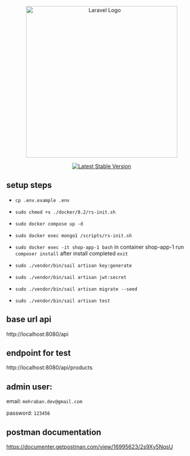 <p align="center"><a href="https://laravel.com" target="_blank"><img src="https://raw.githubusercontent.com/laravel/art/master/logo-lockup/5%20SVG/2%20CMYK/1%20Full%20Color/laravel-logolockup-cmyk-red.svg" width="400" alt="Laravel Logo"></a></p>

<p align="center">
<a href="https://packagist.org/packages/laravel/framework"><img src="https://img.shields.io/packagist/v/laravel/framework" alt="Latest Stable Version"></a>
</p>

## setup steps

- `cp .env.example .env`
- `sudo chmod +x ./docker/8.2/rs-init.sh`
- `sudo docker compose up -d`
- `sudo docker exec mongo1 /scripts/rs-init.sh`
- `sudo docker exec -it shop-app-1 bash` in container shop-app-1 run `composer install` after install completed `exit`

- `sudo ./vendor/bin/sail artisan key:generate`
- `sudo ./vendor/bin/sail artisan jwt:secret`
- `sudo ./vendor/bin/sail artisan migrate --seed`
- `sudo ./vendor/bin/sail artisan test`

## base url api 
http://localhost:8080/api

## endpoint for test
http://localhost:8080/api/products

## admin user:

email: `mehraban.dev@gmail.com`

password: `123456`

## postman documentation
https://documenter.getpostman.com/view/16995623/2s9Xy5NqsU
